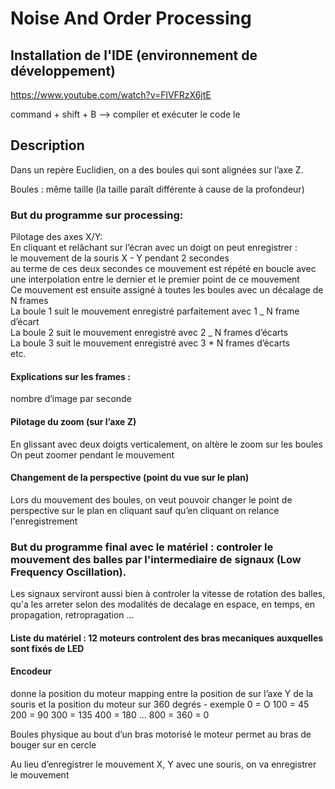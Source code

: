 # Noise And Order Processing

## Installation de l'IDE (environnement de développement)

https://www.youtube.com/watch?v=FlVFRzX6jtE

command + shift + B --> compiler et exécuter le code le

## Description

Dans un repère Euclidien, on a des boules qui sont alignées sur l’axe Z.

Boules :
même taille (la taille paraît différente à cause de la profondeur)

### But du programme sur processing:

Pilotage des axes X/Y:  
En cliquant et relâchant sur l’écran avec un doigt on peut enregistrer :  
le mouvement de la souris X - Y pendant 2 secondes  
au terme de ces deux secondes ce mouvement est répété en boucle avec une interpolation entre le dernier et le premier point de ce mouvement  
Ce mouvement est ensuite assigné à toutes les boules avec un décalage de N frames  
La boule 1 suit le mouvement enregistré parfaitement avec 1 _ N frame d’écart  
La boule 2 suit le mouvement enregistré avec 2 _ N frames d’écarts  
La boule 3 suit le mouvement enregistré avec 3 \* N frames d’écarts  
etc.

#### Explications sur les frames :

nombre d’image par seconde

#### Pilotage du zoom (sur l’axe Z)

En glissant avec deux doigts verticalement, on altère le zoom sur les boules  
On peut zoomer pendant le mouvement

#### Changement de la perspective (point du vue sur le plan)

Lors du mouvement des boules, on veut pouvoir changer le point de perspective sur le plan en cliquant
sauf qu’en cliquant on relance l'enregistrement

### But du programme final avec le matériel :   controler le mouvement des balles par l'intermediaire de signaux (Low Frequency Oscillation).
Les signaux serviront aussi bien à controler la vitesse de rotation des balles, qu'a les arreter selon des modalités de decalage en espace, en temps, en propagation, retropragation ...

#### Liste du matériel : 12 moteurs controlent des bras mecaniques auxquelles sont fixés de LED

#### Encodeur

donne la position du moteur
mapping entre la position de sur l’axe Y de la souris et la position du moteur sur 360 degrés - exemple
0 = O
100 = 45
200 = 90
300 = 135
400 = 180
…
800 = 360 = 0

Boules physique au bout d’un bras motorisé
le moteur permet au bras de bouger sur en cercle

Au lieu d’enregistrer le mouvement X, Y avec une souris, on va enregistrer le mouvement

